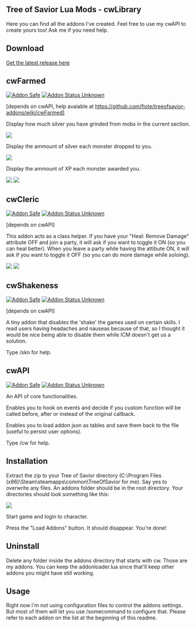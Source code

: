 ## Tree of Savior Lua Mods - cwLibrary ##

Here you can find all the addons I've created. Feel free to use my cwAPI to create yours too! Ask me if you need help.

## Download ##

<a href='https://github.com/fiote/treeofsavior-addons/releases'>Get the latest release here</a>

## cwFarmed
[![Addon Safe](https://cdn.rawgit.com/lubien/awesome-tos/master/badges/addon-safe.svg)](https://github.com/lubien/awesome-tos#addons-badges)
[![Addon Status Unknown](https://cdn.rawgit.com/lubien/awesome-tos/master/badges/addon-unknown.svg)](https://github.com/lubien/awesome-tos#addons-badges)

[depends on cwAPI, help avaiable at https://github.com/fiote/treeofsavior-addons/wiki/cwFarmed]

Display how much silver you have grinded from mobs in the current section.

<img src='http://i.imgur.com/Gb2f190.png'>

Display the ammount of silver each monster dropped to you.

<img src='http://i.imgur.com/YEjP7eB.png'>

Display the ammount of XP each monster awarded you.

<img src='http://i.imgur.com/jo5uBAJ.png'>

<img src='http://i.imgur.com/fr20ksB.png'>

## cwCleric
[![Addon Safe](https://cdn.rawgit.com/lubien/awesome-tos/master/badges/addon-safe.svg)](https://github.com/lubien/awesome-tos#addons-badges)
[![Addon Status Unknown](https://cdn.rawgit.com/lubien/awesome-tos/master/badges/addon-unknown.svg)](https://github.com/lubien/awesome-tos#addons-badges)

[depends on cwAPI]

This addon acts as a class helper. If you have your "Heal: Remove Damage" attribute OFF and join a party, it will ask if you want to toggle it ON (so you can heal better). When you leave a party while having the attibute ON, it will ask if you want to toggle it OFF (so you can do more damage while soloing).

<img src='http://i.imgur.com/k2hipF4.png'>

<img src='http://i.imgur.com/8hMvkiZ.png'>

## cwShakeness
[![Addon Safe](https://cdn.rawgit.com/lubien/awesome-tos/master/badges/addon-safe.svg)](https://github.com/lubien/awesome-tos#addons-badges)
[![Addon Status Unknown](https://cdn.rawgit.com/lubien/awesome-tos/master/badges/addon-unknown.svg)](https://github.com/lubien/awesome-tos#addons-badges)

[depends on cwAPI]

A tiny addon that disables the 'shake' the games used on certain skills. I read users having headaches and nauseas because of that, so I thought it would be nice being able to disable them while ICM doesn't get us a solution.

Type /skn for help.

## cwAPI
[![Addon Safe](https://cdn.rawgit.com/lubien/awesome-tos/master/badges/addon-safe.svg)](https://github.com/lubien/awesome-tos#addons-badges)
[![Addon Status Unknown](https://cdn.rawgit.com/lubien/awesome-tos/master/badges/addon-unknown.svg)](https://github.com/lubien/awesome-tos#addons-badges)

An API of core functionalities.

Enables you to hook on events and decide if you custom function will be called before, after or instead of the original callback.

Enables you to load addon json as tables and save them back to the file (useful to persist user options).

Type /cw for help.

## Installation ##

Extract the zip to your Tree of Savior directory (C:\Program Files (x86)\Steam\steamapps\common\TreeOfSavior for me). Say yes to overwrite any files. An addons folder should be in the root directory. Your directories should look something like this:

<img src='https://camo.githubusercontent.com/3dd7b4c321f4c9f8013ebdff2985d52461c67e64/687474703a2f2f692e696d6775722e636f6d2f776d65316b4f632e706e67'>

Start game and login to character.

Press the "Load Addons" button. It should disappear. You're done!

## Uninstall ##

Delete any folder inside the addons directory that starts with cw. Those are my addons. You can keep the addonloader.lua since that'll keep other addons you might have still working.

## Usage ##

Right now i'm not using configuration files to control the addons settings. But most of them will let you use /somecommand to configure that. Please refer to each addon on the list at the beginning of this readme.
